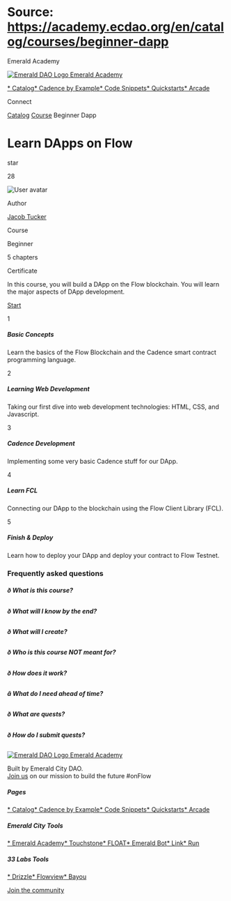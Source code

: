# Source: https://academy.ecdao.org/en/catalog/courses/beginner-dapp

Emerald Academy





[![Emerald DAO Logo](/ea-logo.png)
Emerald Academy](/en/)


[* Catalog](/en/catalog)[* Cadence by Example](/en/cadence-by-example)[* Code Snippets](/en/snippets)[* Quickstarts](/en/quickstarts)[* Arcade](https://arcade.ecdao.org)

Connect



[Catalog](/en/catalog)
[Course](/en/catalog)
Beginner Dapp

# Learn DApps on Flow

star

28

![User avatar](/avatars/jacob.jpeg)

Author

[Jacob Tucker](https://twitter.com/jacobmtucker)

Course

Beginner

5 chapters

Certificate

In this course, you will build a DApp on the Flow blockchain. You will learn the major aspects of DApp development.

[Start](/en/catalog/courses/beginner-dapp/chapter1/lesson1)

1

##### Basic Concepts

Learn the basics of the Flow Blockchain and the Cadence smart contract programming language.

2

##### Learning Web Development

Taking our first dive into web development technologies: HTML, CSS, and Javascript.

3

##### Cadence Development

Implementing some very basic Cadence stuff for our DApp.

4

##### Learn FCL

Connecting our DApp to the blockchain using the Flow Client Library (FCL).

5

##### Finish & Deploy

Learn how to deploy your DApp and deploy your contract to Flow Testnet.

### Frequently asked questions

##### ð What is this course?

##### ð What will I know by the end?

##### ð What will I create?

##### ð Who is this course NOT meant for?

##### ð How does it work?

##### â What do I need ahead of time?

##### ð What are quests?

##### ð How do I submit quests?



[![Emerald DAO Logo](/ea-logo.png)
Emerald Academy](/en/)

Built by Emerald City DAO.  
[Join us](https://discord.gg/emerald-city-906264258189332541) on our mission to build the future #onFlow

##### Pages

[* Catalog](/en/catalog)[* Cadence by Example](/en/cadence-by-example)[* Code Snippets](/en/snippets)[* Quickstarts](/en/quickstarts)[* Arcade](https://arcade.ecdao.org)


##### Emerald City Tools

[* Emerald Academy](https://academy.ecdao.org/)[* Touchstone](https://touchstone.city/)[* FLOAT](https://floats.city/)[* Emerald Bot](https://bot.ecdao.org/)[* Link](https://link.ecdao.org/)[* Run](https://run.ecdao.org/)


##### 33 Labs Tools

[* Drizzle](https://drizzle33.app/)[* Flowview](https://flowview.app/)[* Bayou](https://bayou33.app/)

[Join the community](https://discord.gg/emerald-city-906264258189332541)